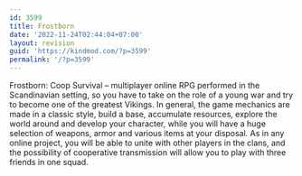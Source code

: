 ```yaml
---
id: 3599
title: Frostborn
date: '2022-11-24T02:44:04+07:00'
layout: revision
guid: 'https://kindmod.com/?p=3599'
permalink: '/?p=3599'
---
```


Frostborn: Coop Survival – multiplayer online RPG performed in the Scandinavian setting, so you have to take on the role of a young war and try to become one of the greatest Vikings. In general, the game mechanics are made in a classic style, build a base, accumulate resources, explore the world around and develop your character, while you will have a huge selection of weapons, armor and various items at your disposal. As in any online project, you will be able to unite with other players in the clans, and the possibility of cooperative transmission will allow you to play with three friends in one squad.